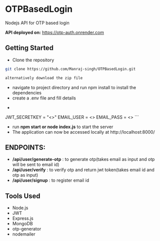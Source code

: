 
# OTPBasedLogin
Nodejs API for OTP based login

**API deployed on:** https://otp-auth.onrender.com
## Getting Started


- Clone the repository
```bash
git clone https://github.com/Manraj-singh/OTPBasedLogin.git

alternatively download the zip file
```

- navigate to project directory and run npm install to install the dependencies
- create a .env file and fill details
- ```MONGO_URI = "<>"
JWT_SECRETKEY = "<>"
EMAIL_USER = <>
EMAIL_PASS = <> ```
- run **npm start or node index.js** to start the server
- The application can now be accessed locally at http://localhost:8000/


## ENDPOINTS:
-  **/api/user/generate-otp** : to generate otp(takes email as input  and otp will be sent to email id)  
- **/api/user/verify** : to verify otp and return jwt token(takes email id and otp as input)
-  **/api/user/signup** : to register email id

## Tools Used
- Node.js
- JWT
- Express.js
- MongoDB
- otp-generator
- nodemailer










